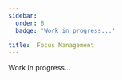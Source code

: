 ```yaml
---
sidebar:
  order: 8
  badge: 'Work in progress...'

title:  Focus Management
---
```


Work in progress... 
